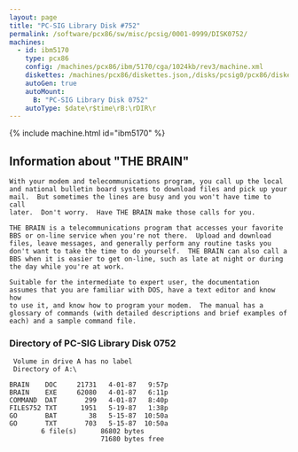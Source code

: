 ```yaml
---
layout: page
title: "PC-SIG Library Disk #752"
permalink: /software/pcx86/sw/misc/pcsig/0001-0999/DISK0752/
machines:
  - id: ibm5170
    type: pcx86
    config: /machines/pcx86/ibm/5170/cga/1024kb/rev3/machine.xml
    diskettes: /machines/pcx86/diskettes.json,/disks/pcsig0/pcx86/diskettes.json
    autoGen: true
    autoMount:
      B: "PC-SIG Library Disk 0752"
    autoType: $date\r$time\rB:\rDIR\r
---
```


{% include machine.html id="ibm5170" %}

## Information about "THE BRAIN"

    With your modem and telecommunications program, you call up the local
    and national bulletin board systems to download files and pick up your
    mail.  But sometimes the lines are busy and you won't have time to call
    later.  Don't worry.  Have THE BRAIN make those calls for you.
    
    THE BRAIN is a telecommunications program that accesses your favorite
    BBS or on-line service when you're not there.  Upload and download
    files, leave messages, and generally perform any routine tasks you
    don't want to take the time to do yourself.  THE BRAIN can also call a
    BBS when it is easier to get on-line, such as late at night or during
    the day while you're at work.
    
    Suitable for the intermediate to expert user, the documentation
    assumes that you are familiar with DOS, have a text editor and know how
    to use it, and know how to program your modem.  The manual has a
    glossary of commands (with detailed descriptions and brief examples of
    each) and a sample command file.

### Directory of PC-SIG Library Disk 0752

     Volume in drive A has no label
     Directory of A:\

    BRAIN    DOC     21731   4-01-87   9:57p
    BRAIN    EXE     62080   4-01-87   6:11p
    COMMAND  DAT       299   4-01-87   8:40p
    FILES752 TXT      1951   5-19-87   1:38p
    GO       BAT        38   5-15-87  10:50a
    GO       TXT       703   5-15-87  10:50a
            6 file(s)      86802 bytes
                           71680 bytes free
